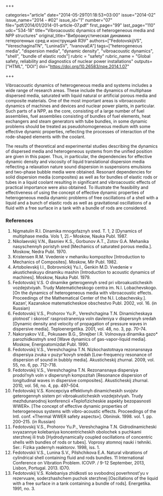 +++

categories="article"
date="2014-05-29T01:18:53+03:00"
issue="2014-02"
issue_name="2014 - #02"
issue_id="1"
number="07"
file="pdf/2014/01/2014-01-article-07.pdf"
first_page="99"
last_page="110"
udc="534-18"
title="Vibroacoustic dynamics of heterogeneous media and NPP structures"
original_title="Виброакустическая динамика гетерогенных сред и конструкций ЯЭУ"
authors=["FedotovskijVS", "VereschaginaTN", "LuninaSV", "IvanovaEA"]
tags=["heterogeneous media", "dispersion media", "dynamic density", "vibroacoustic dynamics", "shell", "bundle of elastic rods"]
rubric = "safety"
rubric_name = "Global safety, reliability and diagnostics of nuclear power installations"
outputs=["HTML", "DOI"]
doi="https://doi.org/10.26583/npe.2014.1.07"

+++

Vibroacoustic dynamics of heterogeneous media and systems includes a wide range of research areas. These include the dynamics of multiphase dispersed media, saturated with liquid natural or artificial porous media and composite materials. One of the most important areas is vibroacoustic dynamics of machines and devices and nuclear power plants, in particular. Such parts of a NPP, as the core, consisting of a large number of fuel assemblies, fuel assemblies consisting of bundles of fuel elements, heat exchangers and steam generators with tube bundles, in some dynamic problems should be treated as pseudohomogeneous medium with some effective dynamic properties, reflecting the processes of interaction of the rode-shaped elements with the coolant.

The results of theoretical and experimental studies describing the dynamics of dispersed media and heterogeneous systems from the unified position are given in this paper. Thus, in particular, the dependencies for effective dynamic density and viscosity of liquid translational dispersion media reflecting a relaxation nature sound dispersion in suspensions emulsions and two-phase bubble media were obtained. Resonant dependencies for solid dispersion media (composites) as well as for bundles of elastic rods or tubes in a liquid coolant resulting in significant and vibroacoustic effects of practical importance were also obtained. To illustrate the feasibility and effectiveness of using the concept of effective dynamic properties of heterogeneous media dynamic problems of free oscillations of a shell with a liquid and a bunch of elastic rods as well as gravitational oscillations of a fluid with a free surface in a tank with a bundle of rods are considered.

### References

1. Nigmatulin R.I. Dinamika mnogofaznyh sred. T. 1, 2 [Dynamics of multiphase media. Vols 1, 2].– Moskow, Nauka Publ. 1987.
2. Nikolaevskij V.N., Basniev K.S., Gorbunov A.T., Zotov G.A. Mehanika nasyschennyh poristyh sred [Mechanics of saturated porous media.]. Moskow, Nedra Publ. 1970.
3. Kristensen R.M. Vvedenie v mehaniku kompozitov [Introduction to Mechanics of Composites]. Moskow, Mir Publ. 1982.
4. Artobolevskij I.I., Bobrovnickij Yu.I., Genkin M.D. Vvedenie v akusticheskuyu dinamiku mashin [Introduction to acoustic dynamics of machines]. Moskow, Nauka Publ. 1979.
5. Fedotovskij V.S. O dinamike geterogennyh sred pri vibroakusticheskih vozdejstviyah. Trudy Matematicheskogo centra im. N.I. Lobachevskogo. [On the dynamics of heterogeneous media with vibroacoustic effects. Proceedings of the Mathematical Center of the N.I. Lobachevsky.]. Kazan’, Kazanskoe matematicheskoe obschestvo Publ. 2002, vol. 16. (in Russian)
6. Fedotovskij V.S., Prohorov Yu.P., Vereshchagina T.N. Dinamicheskaya plotnost’ i skorost’ rasprostraneniya voln davleniya v dispersnyh sredah [Dynamic density and velocity of propagation of pressure waves in dispersive media]. Teploenergetika. 2001, vol. 48, no. 3, pp. 70–74.
7. Nakoryakov V.E., Pokusaev B.G., Shrejber I.R. Volnovaya dinamika gazo* parozhidkostnyh sred [Wave dynamics of gas-vapor-liquid media]. Moskow, Energoatomizdat Publ. 1990.
8. Fedotovskij V.S., Vereshchagina T.N. Nizkochastotnaya rezonansnaya dispersiya zvuka v puzyr’kovyh sredah [Low-frequency resonance of dispersion of sound in bubbly media]. Akusticheskij zhurnal. 2009, vol. 55, no. 6, pp. 712–718.
9. Fedotovskij V.S., Vereshchagina T.N. Rezonansnaya dispersiya prodol’nyh voln v dispersnyh kompozitah [Resonance dispersion of longitudinal waves in dispersive composites]. Akusticheskij zhurnal. 2010, vol. 56, no. 4, pp. 497–504.
10. Fedotovskij V.S. Koncepciya effektivnyh dinamicheskih svojstv geterogennyh sistem pri vibroakusticheskih vozdejstviyah. Trudy mezhdunarodnoj konferencii «Teplofizicheskie aspekty bezopasnosti WWER». [The concept of effective dynamic properties of heterogeneous systems with vibro-acoustic effects. Proceedings of the Intl. conf. «Thermal WWER safety aspects»]. Obninsk. 1998. vol. 1. pp. 200–215. (in Russian)
11. Fedotovskij V.S., Prohorov Yu.P., Vereshchagina T.N. Gidrodinamicheski svyazannye kolebaniya koncentricheskih obolochek s puchkami sterzhnej ili trub [Hydrodynamically coupled oscillations of concentric shells with bundles of rods or tubes]. Voprosy atomnoj nauki i tehniki. Ser.: Fizika yadernyh reaktorov. 1998, iss. 1.
12. Fedotovskii V.S., Lunina S.V., Pilshchikova E.A. Natural vibrations of cylindrical shell containing fluid and rods bundles. 11 International Conference on Vibration Problem. ICOVP. / 9-12 September, 2013, Lisbon, Portugal. 2013. ID70.
13. Fedotovskij V.S. Kolebaniya zhidkosti so svobodnoj poverhnost’yu v rezervuare, soderzhashchem puchok sterzhnej [Oscillations of the liquid with a free surface in a tank containing a bundle of rods]. Energetika. 1991, no. 3.
